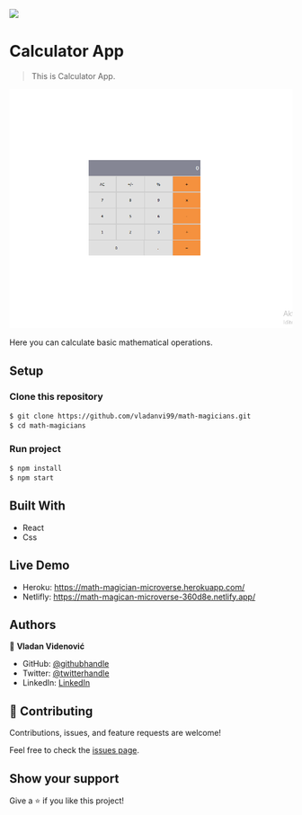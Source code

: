 ![](https://img.shields.io/badge/Microverse-blueviolet)

# Calculator App

> This is Calculator App.

![screenshot](./Screenshot_2.png)

Here you can calculate basic mathematical operations.

## Setup

### Clone this repository

```bash
$ git clone https://github.com/vladanvi99/math-magicians.git
$ cd math-magicians
```

### Run project

```bash
$ npm install
$ npm start
```

## Built With

- React
- Css

## Live Demo

- Heroku: https://math-magician-microverse.herokuapp.com/
- Netlifly: https://math-magican-microverse-360d8e.netlify.app/

## Authors

👤 **Vladan Videnović**

- GitHub: [@githubhandle](https://github.com/vladanvi99)
- Twitter: [@twitterhandle](https://twitter.com/vladanvi99)
- LinkedIn: [LinkedIn](https://www.linkedin.com/in/vladan-videnovi%C4%87-780bb11b2/)

## 🤝 Contributing

Contributions, issues, and feature requests are welcome!

Feel free to check the [issues page](../../issues/).

## Show your support

Give a ⭐️ if you like this project!



